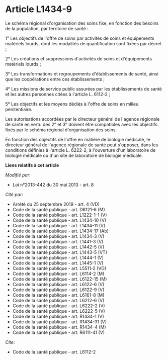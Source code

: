 # Article L1434-9

Le schéma régional d'organisation des soins fixe, en fonction des besoins de la population, par territoire de santé : 

1° Les objectifs de l'offre de soins par activités de soins et équipements matériels lourds, dont les modalités de
quantification sont fixées par décret ; 

2° Les créations et suppressions d'activités de soins et d'équipements matériels lourds ; 

3° Les transformations et regroupements d'établissements de santé, ainsi que les coopérations entre ces établissements ; 

4° Les missions de service public assurées par les établissements de santé et les autres personnes citées à l'article L.
6112-2 ; 

5° Les objectifs et les moyens dédiés à l'offre de soins en milieu pénitentiaire. 

Les autorisations accordées par le directeur général de l'agence régionale de santé en vertu des 2° et 3° doivent être
compatibles avec les objectifs fixés par le schéma régional d'organisation des soins. 

En fonction des objectifs de l'offre en matière de biologie médicale, le directeur général de l'agence régionale de santé
peut s'opposer, dans les conditions définies à l'article L. 6222-2, à l'ouverture d'un laboratoire de biologie médicale ou
d'un site de laboratoire de biologie médicale.

**Liens relatifs à cet article**

_Modifié par_:

  - Loi n°2013-442 du 30 mai 2013 - art. 8

_Cité par_:

  - Arrêté du 25 septembre 2019 - art. 4 (VD)
  - Code de la santé publique - art. D6121-6 (M)
  - Code de la santé publique - art. L1222-1-1 (V)
  - Code de la santé publique - art. L1434-10 (V)
  - Code de la santé publique - art. L1434-11 (V)
  - Code de la santé publique - art. L1434-17 (Ab)
  - Code de la santé publique - art. L1434-3 (V)
  - Code de la santé publique - art. L1441-3 (V)
  - Code de la santé publique - art. L1442-5 (V)
  - Code de la santé publique - art. L1443-5 (VT)
  - Code de la santé publique - art. L1444-1 (V)
  - Code de la santé publique - art. L1445-1 (V)
  - Code de la santé publique - art. L5511-2 (VD)
  - Code de la santé publique - art. L6114-2 (M)
  - Code de la santé publique - art. L6122-15 (M)
  - Code de la santé publique - art. L6122-6 (V)
  - Code de la santé publique - art. L6122-9 (V)
  - Code de la santé publique - art. L6161-8 (M)
  - Code de la santé publique - art. L6212-6 (V)
  - Code de la santé publique - art. L6222-2 (V)
  - Code de la santé publique - art. L6222-5 (V)
  - Code de la santé publique - art. R1434-1 (V)
  - Code de la santé publique - art. R1434-31 (V)
  - Code de la santé publique - art. R1434-4 (M)
  - Code de la santé publique - art. R6111-41 (V)

_Cite_:

  - Code de la santé publique - art. L6112-2
